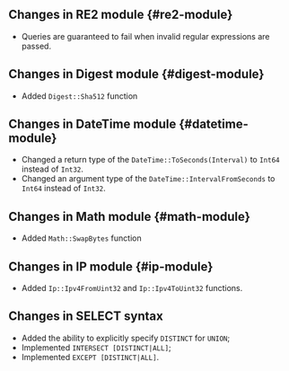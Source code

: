 ## Changes in RE2 module {#re2-module}

* Queries are guaranteed to fail when invalid regular expressions are passed.

## Changes in Digest module {#digest-module}

* Added `Digest::Sha512` function

## Changes in DateTime module {#datetime-module}

* Changed a return type of the `DateTime::ToSeconds(Interval)` to `Int64` instead of `Int32`.
* Changed an argument type of the `DateTime::IntervalFromSeconds` to `Int64` instead of `Int32`.

## Changes in Math module {#math-module}

* Added `Math::SwapBytes` function

## Changes in IP module {#ip-module}

* Added `Ip::Ipv4FromUint32` and `Ip::Ipv4ToUint32` functions.

## Changes in SELECT syntax

* Added the ability to explicitly specify `DISTINCT` for `UNION`;
* Implemented `INTERSECT [DISTINCT|ALL]`;
* Implemented `EXCEPT [DISTINCT|ALL]`.
